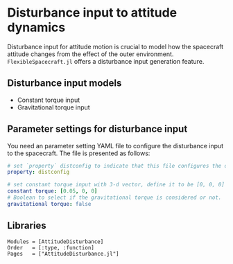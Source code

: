 # Disturbance input to attitude dynamics

Disturbance input for attitude motion is crucial to model how the spacecraft attitude changes from the effect of the outer environment. `FlexibleSpacecraft.jl` offers a disturbance input generation feature.

## Disturbance input models

* Constant torque input
* Gravitational torque input

## Parameter settings for disturbance input

You need an parameter setting YAML file to configure the disturbance input to the spacecraft. The file is presented as follows:

```yaml
# set `property` distconfig to indicate that this file configures the disturbance input
property: distconfig

# set constant torque input with 3-d vector, define it to be [0, 0, 0] if no constant torque is applied
constant torque: [0.05, 0, 0]
# Boolean to select if the gravitational torque is considered or not.
gravitational torque: false
```

## Libraries

```@autodocs
Modules = [AttitudeDisturbance]
Order   = [:type, :function]
Pages   = ["AttitudeDisturbance.jl"]
```
